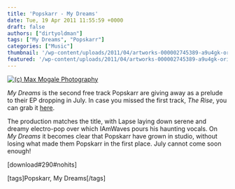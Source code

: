 ```yaml
---
title: 'Popskarr - My Dreams'
date: Tue, 19 Apr 2011 11:55:59 +0000
draft: false
authors: ["dirtyoldman"]
tags: ["My Dreams", "Popskarr"]
categories: ["Music"]
thumbnail: '/wp-content/uploads/2011/04/artworks-000002745389-a9u4gk-original-150x150.jpg'
featured: '/wp-content/uploads/2011/04/artworks-000002745389-a9u4gk-original-304x190.jpg'
---
```


[![(c) Max Mogale Photography](/wp-content/uploads/2011/04/artworks-000002745389-a9u4gk-original.jpg "Popskarr")](/2011/04/19/popskarr-my-dreams/artworks-000002745389-a9u4gk-original/)

_My Dreams_ is the second free track Popskarr are giving away as a prelude to their EP dropping in July. In case you missed the first track, _The Rise_, you can grab it [here](/2011/03/14/popskarr-the-rise/).

The production matches the title, with Lapse laying down serene and dreamy electro-pop over which IAmWaves pours his haunting vocals. On _My Dreams_ it becomes clear that Popskarr have grown in studio, without losing what made them Popskarr in the first place. July cannot come soon enough!

\[download#290#nohits\]

  \[tags\]Popskarr, My Dreams\[/tags\]